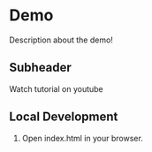 # Demo

Description about the demo!

## Subheader

Watch tutorial on youtube

## Local Development

1. Open index.html in your browser.